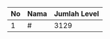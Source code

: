 | No | Nama            | Jumlah Level |
|----|-----------------|--------------|
| 1  | #    |    3129        |
